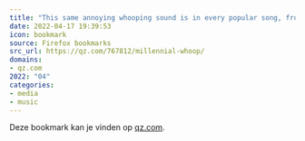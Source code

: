 ```yaml
---
title: "This same annoying whooping sound is in every popular song, from Katy Perry to Chris Brown — Quartz"
date: 2022-04-17 19:39:53
icon: bookmark
source: Firefox bookmarks
src_url: https://qz.com/767812/millennial-whoop/
domains:
- qz.com
2022: "04"
categories:
- media
- music
---
```

Deze bookmark kan je vinden op [qz.com](https://qz.com/767812/millennial-whoop/).
